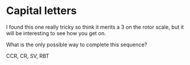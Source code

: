 # Capital letters

I found this one really tricky so think it merits a 3 on the rotor scale, but it will be interesting to see how you get on.

What is the only possible way to complete this sequence?

CCR, CR, SV, RBT
